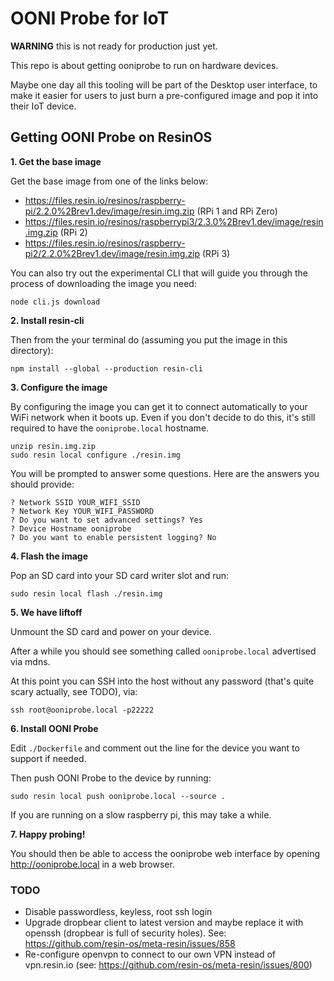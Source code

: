 # OONI Probe for IoT

**WARNING** this is not ready for production just yet.

This repo is about getting ooniprobe to run on hardware devices.

Maybe one day all this tooling will be part of the Desktop user interface, to
make it easier for users to just burn a pre-configured image and pop it into
their IoT device.

## Getting OONI Probe on ResinOS

**1. Get the base image**

Get the base image from one of the links below:

* https://files.resin.io/resinos/raspberry-pi/2.2.0%2Brev1.dev/image/resin.img.zip (RPi 1 and RPi Zero)
* https://files.resin.io/resinos/raspberrypi3/2.3.0%2Brev1.dev/image/resin.img.zip (RPi 2)
* https://files.resin.io/resinos/raspberry-pi2/2.2.0%2Brev1.dev/image/resin.img.zip (RPi 3)

You can also try out the experimental CLI that will guide you through the
process of downloading the image you need:

```
node cli.js download
```

**2. Install resin-cli**

Then from the your terminal do (assuming you put the image in this directory):

```
npm install --global --production resin-cli
```

**3. Configure the image**

By configuring the image you can get it to connect automatically to your WiFi
network when it boots up. Even if you don't decide to do this, it's still
required to have the `ooniprobe.local` hostname.

```
unzip resin.img.zip
sudo resin local configure ./resin.img
```

You will be prompted to answer some questions. Here are the answers you should
provide:

```
? Network SSID YOUR_WIFI_SSID
? Network Key YOUR_WIFI_PASSWORD
? Do you want to set advanced settings? Yes
? Device Hostname ooniprobe
? Do you want to enable persistent logging? No
```

**4. Flash the image**

Pop an SD card into your SD card writer slot and run:

```
sudo resin local flash ./resin.img
```

**5. We have liftoff**

Unmount the SD card and power on your device.

After a while you should see something called `ooniprobe.local` advertised via
mdns.

At this point you can SSH into the host without any password (that's quite scary
actually, see TODO), via:
```
ssh root@ooniprobe.local -p22222
```

**6. Install OONI Probe**

Edit `./Dockerfile` and comment out the line for the device you want to
support if needed.

Then push OONI Probe to the device by running:

```
sudo resin local push ooniprobe.local --source .
```

If you are running on a slow raspberry pi, this may take a while.

**7. Happy probing!**

You should then be able to access the ooniprobe web interface by opening
http://ooniprobe.local in a web browser.

### TODO

* Disable passwordless, keyless, root ssh login
* Upgrade dropbear client to latest version and maybe replace it with openssh
  (dropbear is full of security holes). See:
  https://github.com/resin-os/meta-resin/issues/858
* Re-configure openvpn to connect to our own VPN instead of vpn.resin.io (see:
  https://github.com/resin-os/meta-resin/issues/800)
